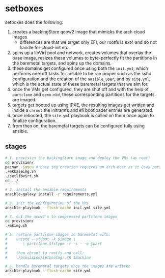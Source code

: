 # setboxes
setboxes does the following:
1. creates a backingStore qcow2 image that mimicks the arch cloud images
   - differences are that we target only EFI, our rootfs is ext4 and do not
     handle for cloud-init etc.
2. spins up a libVirt pool and network, creates volumes that overlay the base
   image, resizes these volumes to byte-perfectly fit the partitions in the
   baremetal targets, and spins up the domains.
3. these domains get configured once using both the `init.yml`, which performs
   one-off tasks for ansible to be ran proper such as the sshd configuration and
   the creation of the `ansible_user`, and by `site.yml`, which is the actual
   state of these baremetal targets that we aim for.
4. once the VMs get configured, they are shut off and with the help of
   `partclone` and `qemu-nbd`, these corresponding partitions for the targets
   are imaged.
5. targets get booted up using iPXE, the resulting images get written and inside
   a `chroot` the initramfs and efi bootloader entries are generated.
6. once rebooted, the `site.yml` playbook is called on them once again to
   finalize configuration.
7. from then on, the baremetal targets can be configured fully using ansible.

## stages
```sh
# 1. provision the backingStore image and deploy the VMs (as root)
cd provision/
pacman -Syyuu # base img creation requires an arch host as it uses pacstrap
./mkbaseimg.sh
./setlibvirt.sh
cd ../

# 2. install the ansible requirements
ansible-galaxy install -r requirements.yml

# 3. init the configuration of the VMs
ansible-playbook --flush-cache init.yml site.yml

# 4. cut the qcow2's to compressed partclone images
cd provision/
./mkimg.sh

# 5. restore partclone images in baremetal with:
#    unzstd --stdout -k $image \
#       | partclone.$fstype -r -s - -o $part
#
#    then chroot to rootfs and call:
#    ./provision/setbootmgr.sh $machine

# 6. handle baremetal targets once the images are written
ansible-playbook --flush-cache site.yml
```
